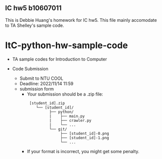 ## IC hw5 b10607011
This is Debbie Huang's homework for IC hw5. This file mainly accomodate to TA Shelley's sample code. 


# ItC-python-hw-sample-code
  * TA sample codes for Introduction to Computer 
 
 * Code Submission
    * Submit to NTU COOL
    * Deadline: 2022/11/14 11:59
    * submission form
      * Your submission should be a .zip file:
        ```
         [student_id].zip 
            └── [student_id]/
                  ├── python/
                  |    ├── main.py 
                  |    ├── crawler.py          
                  |    └── ...
                  └── git/
                       ├── [student_id]-0.png
                       ├── [student_id]-1.png
                       └── ...
        ```
      * If your format is incorrect, you might get some penalty.

